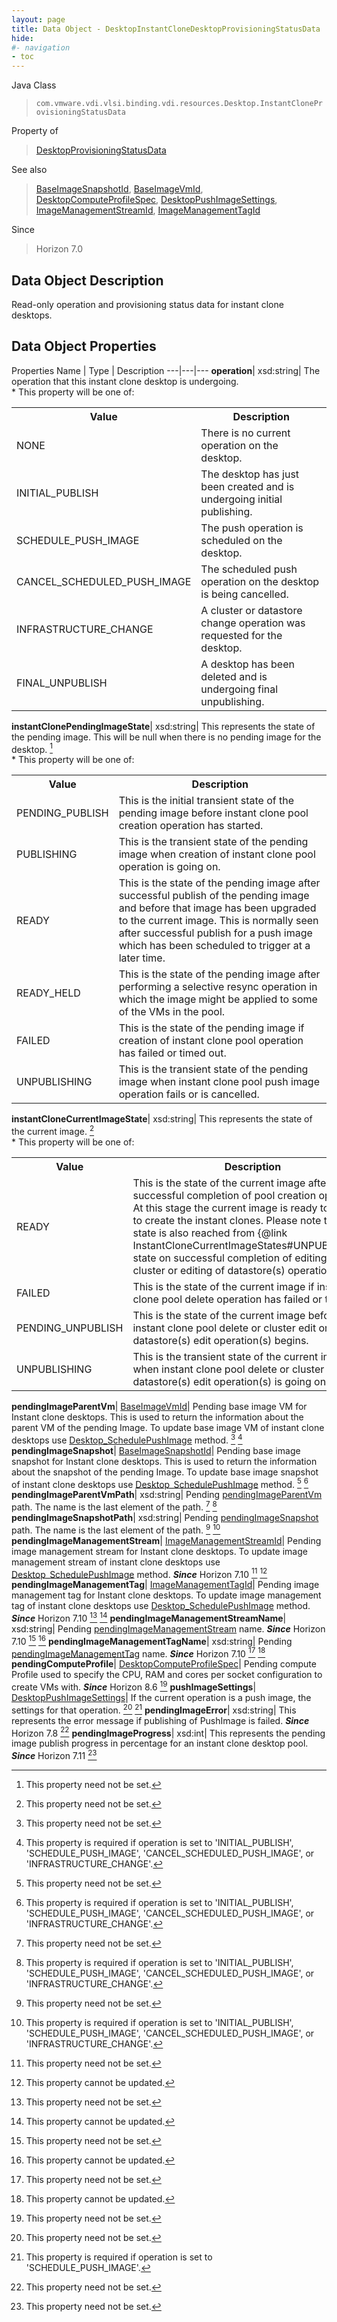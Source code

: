```yaml
---
layout: page
title: Data Object - DesktopInstantCloneDesktopProvisioningStatusData
hide:
#- navigation
- toc
---
```






Java Class
> `com.vmware.vdi.vlsi.binding.vdi.resources.Desktop.InstantCloneProvisioningStatusData`

Property of
> [DesktopProvisioningStatusData](vdi.resources.Desktop.ProvisioningStatusData.md#field_detail)

See also
> [BaseImageSnapshotId](vdi.entity.BaseImageSnapshotId.md), [BaseImageVmId](vdi.entity.BaseImageVmId.md), [DesktopComputeProfileSpec](vdi.resources.Desktop.ComputeProfileSpec.md), [DesktopPushImageSettings](vdi.resources.Desktop.PushImageSettings.md), [ImageManagementStreamId](vdi.entity.ImageManagementStreamId.md), [ImageManagementTagId](vdi.entity.ImageManagementTagId.md)

Since
> Horizon 7.0


## Data Object Description

Read-only operation and provisioning status data for instant clone desktops.

## Data Object Properties
Properties
Name |  Type |  Description
---|---|---
**operation**|  xsd:string|  The operation that this instant clone desktop is undergoing. <br>* This property will be one of:<br><table><tr><th>Value</th><th>Description</th></tr><tr><td>NONE</td><td>There is no current operation on the desktop.</td></tr><tr><td>INITIAL_PUBLISH</td><td>The desktop has just been created and is undergoing initial publishing.</td></tr><tr><td>SCHEDULE_PUSH_IMAGE</td><td>The push operation is scheduled on the desktop.</td></tr><tr><td>CANCEL_SCHEDULED_PUSH_IMAGE</td><td>The scheduled push operation on the desktop is being cancelled.</td></tr><tr><td>INFRASTRUCTURE_CHANGE</td><td>A cluster or datastore change operation was requested for the desktop.</td></tr><tr><td>FINAL_UNPUBLISH</td><td>A desktop has been deleted and is undergoing final unpublishing.</td></tr></table>
**instantClonePendingImageState**|  xsd:string|  This represents the state of the pending image. This will be null when there is no pending image for the desktop. [^1] <br>* This property will be one of:<br><table><tr><th>Value</th><th>Description</th></tr><tr><td>PENDING_PUBLISH</td><td>This is the initial transient state of the pending image before instant clone pool creation operation has started.</td></tr><tr><td>PUBLISHING</td><td>This is the transient state of the pending image when creation of instant clone pool operation is going on.</td></tr><tr><td>READY</td><td>This is the state of the pending image after successful publish of the pending image and before that image has been upgraded to the current image. This is normally seen after successful publish for a push image which has been scheduled to trigger at a later time.</td></tr><tr><td>READY_HELD</td><td>This is the state of the pending image after performing a selective resync operation in which the image might be applied to some of the VMs in the pool.</td></tr><tr><td>FAILED</td><td>This is the state of the pending image if creation of instant clone pool operation has failed or timed out.</td></tr><tr><td>UNPUBLISHING</td><td>This is the transient state of the pending image when instant clone pool push image operation fails or is cancelled.</td></tr></table>
**instantCloneCurrentImageState**|  xsd:string|  This represents the state of the current image. [^1] <br>* This property will be one of:<br><table><tr><th>Value</th><th>Description</th></tr><tr><td>READY</td><td>This is the state of the current image after successful completion of pool creation operation. At this stage the current image is ready to be used to create the instant clones. Please note that this state is also reached from {@link InstantCloneCurrentImageStates#UNPUBLISHING} state on successful completion of editing of cluster or editing of datastore(s) operations.</td></tr><tr><td>FAILED</td><td>This is the state of the current image if instant clone pool delete operation has failed or timed out.</td></tr><tr><td>PENDING_UNPUBLISH</td><td>This is the state of the current image before instant clone pool delete or cluster edit or datastore(s) edit operation(s) begins.</td></tr><tr><td>UNPUBLISHING</td><td>This is the transient state of the current image when instant clone pool delete or cluster edit or datastore(s) edit operation(s) is going on.</td></tr></table>
**pendingImageParentVm**| [BaseImageVmId](vdi.entity.BaseImageVmId.md)|  Pending base image VM for Instant clone desktops. This is used to return the information about the parent VM of the pending Image. To update base image VM of instant clone desktops use [Desktop_SchedulePushImage](vdi.resources.Desktop.md#schedulePushImage) method. [^1] [^31]
**pendingImageSnapshot**| [BaseImageSnapshotId](vdi.entity.BaseImageSnapshotId.md)|  Pending base image snapshot for Instant clone desktops. This is used to return the information about the snapshot of the pending Image. To update base image snapshot of instant clone desktops use [Desktop_SchedulePushImage](vdi.resources.Desktop.md#schedulePushImage) method. [^1] [^31]
**pendingImageParentVmPath**|  xsd:string|  Pending [pendingImageParentVm](vdi.resources.Desktop.InstantCloneProvisioningStatusData.md#pendingImageParentVm) path. The name is the last element of the path. [^1] [^31]
**pendingImageSnapshotPath**|  xsd:string|  Pending [pendingImageSnapshot](vdi.resources.Desktop.InstantCloneProvisioningStatusData.md#pendingImageSnapshot) path. The name is the last element of the path. [^1] [^31]
**pendingImageManagementStream**| [ImageManagementStreamId](vdi.entity.ImageManagementStreamId.md)|  Pending image management stream for Instant clone desktops. To update image management stream of instant clone desktops use [Desktop_SchedulePushImage](vdi.resources.Desktop.md#schedulePushImage) method.  **_Since_** Horizon 7.10 [^1] [^2]
**pendingImageManagementTag**| [ImageManagementTagId](vdi.entity.ImageManagementTagId.md)|  Pending image management tag for Instant clone desktops. To update image management tag of instant clone desktops use [Desktop_SchedulePushImage](vdi.resources.Desktop.md#schedulePushImage) method.  **_Since_** Horizon 7.10 [^1] [^2]
**pendingImageManagementStreamName**|  xsd:string|  Pending [pendingImageManagementStream](vdi.resources.Desktop.InstantCloneProvisioningStatusData.md#pendingImageManagementStream) name.  **_Since_** Horizon 7.10 [^1] [^2]
**pendingImageManagementTagName**|  xsd:string|  Pending [pendingImageManagementTag](vdi.resources.Desktop.InstantCloneProvisioningStatusData.md#pendingImageManagementTag) name.  **_Since_** Horizon 7.10 [^1] [^2]
**pendingComputeProfile**| [DesktopComputeProfileSpec](vdi.resources.Desktop.ComputeProfileSpec.md)|  Pending compute Profile used to specify the CPU, RAM and cores per socket configuration to create VMs with.  **_Since_** Horizon 8.6 [^1]
**pushImageSettings**| [DesktopPushImageSettings](vdi.resources.Desktop.PushImageSettings.md)|  If the current operation is a push image, the settings for that operation. [^1] [^32]
**pendingImageError**|  xsd:string|  This represents the error message if publishing of PushImage is failed.  **_Since_** Horizon 7.8 [^1]
**pendingImageProgress**|  xsd:int|  This represents the pending image publish progress in percentage for an instant clone desktop pool.  **_Since_** Horizon 7.11 [^1]


 


[^1]: This property need not be set.
[^2]: This property cannot be updated.
[^31]: This property is required if operation is set to 'INITIAL_PUBLISH', 'SCHEDULE_PUSH_IMAGE', 'CANCEL_SCHEDULED_PUSH_IMAGE', or 'INFRASTRUCTURE_CHANGE'.
[^32]: This property is required if operation is set to 'SCHEDULE_PUSH_IMAGE'.